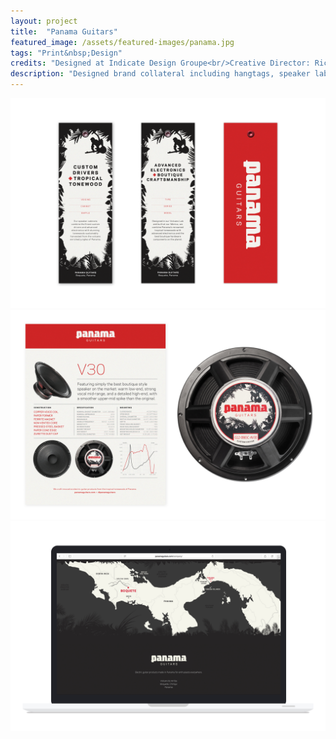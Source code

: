 ```yaml
---
layout: project
title:  "Panama Guitars"
featured_image: /assets/featured-images/panama.jpg
tags: "Print&nbsp;Design"
credits: "Designed at Indicate Design Groupe<br/>Creative Director: Rich Hansen<br/>Logo Design: Rich Hansen"
description: "Designed brand collateral including hangtags, speaker labels, spec sheets, and website graphics."
---
```


<img src="/assets/project-images/panama/hangtags.jpg"/>
<img src="/assets/project-images/panama/driver.jpg"/>
<img src="/assets/project-images/panama/map.jpg"/>


